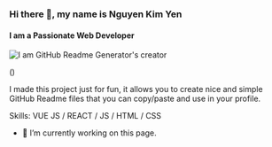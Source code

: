 ### Hi there 👋, my name is Nguyen Kim Yen
#### I am a Passionate Web Developer
![I am GitHub Readme Generator's creator](https://arturssmirnovs.github.io/github-profile-readme-generator/images/banner.png)

()

I made this project just for fun, it allows you to create nice and simple GitHub Readme files that you can copy/paste and use in your profile.

Skills: VUE JS / REACT / JS / HTML / CSS

- 🔭 I’m currently working on this page. 





